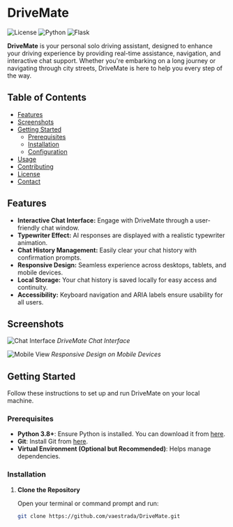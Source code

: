 # DriveMate

![License](https://img.shields.io/badge/license-MIT-blue.svg)
![Python](https://img.shields.io/badge/python-3.8%2B-blue.svg)
![Flask](https://img.shields.io/badge/flask-2.0%2B-brightgreen.svg)

**DriveMate** is your personal solo driving assistant, designed to enhance your driving experience by providing real-time assistance, navigation, and interactive chat support. Whether you're embarking on a long journey or navigating through city streets, DriveMate is here to help you every step of the way.

## Table of Contents

- [Features](#features)
- [Screenshots](#screenshots)
- [Getting Started](#getting-started)
  - [Prerequisites](#prerequisites)
  - [Installation](#installation)
  - [Configuration](#configuration)
- [Usage](#usage)
- [Contributing](#contributing)
- [License](#license)
- [Contact](#contact)

## Features

- **Interactive Chat Interface:** Engage with DriveMate through a user-friendly chat window.
- **Typewriter Effect:** AI responses are displayed with a realistic typewriter animation.
- **Chat History Management:** Easily clear your chat history with confirmation prompts.
- **Responsive Design:** Seamless experience across desktops, tablets, and mobile devices.
- **Local Storage:** Your chat history is saved locally for easy access and continuity.
- **Accessibility:** Keyboard navigation and ARIA labels ensure usability for all users.

## Screenshots

![Chat Interface](https://via.placeholder.com/800x400.png?text=Chat+Interface)
*DriveMate Chat Interface*

![Mobile View](https://via.placeholder.com/400x800.png?text=Mobile+View)
*Responsive Design on Mobile Devices*

## Getting Started

Follow these instructions to set up and run DriveMate on your local machine.

### Prerequisites

- **Python 3.8+**: Ensure Python is installed. You can download it from [here](https://www.python.org/downloads/).
- **Git**: Install Git from [here](https://git-scm.com/downloads).
- **Virtual Environment (Optional but Recommended)**: Helps manage dependencies.

### Installation

1. **Clone the Repository**

   Open your terminal or command prompt and run:

   ```bash
   git clone https://github.com/vaestrada/DriveMate.git
